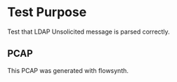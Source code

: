 # Test Purpose

Test that LDAP Unsolicited message is parsed correctly.

## PCAP

This PCAP was generated with flowsynth.
